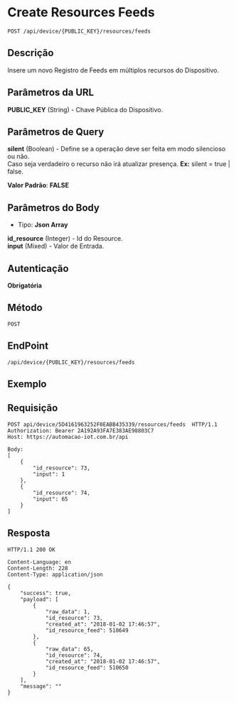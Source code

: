 # Create Resources Feeds

`POST /api/device/{PUBLIC_KEY}/resources/feeds`    

## Descrição

Insere um novo Registro de Feeds em múltiplos recursos do Dispositivo.

## Parâmetros da URL

**PUBLIC_KEY** (String) - Chave Pública do Dispositivo.

## Parâmetros de Query

**silent** (Boolean) - Define se a operação deve ser feita em modo silencioso ou não.   
Caso seja verdadeiro o recurso não irá atualizar presença. **Ex:** silent = true | false.

**Valor Padrão**: **FALSE**

## Parâmetros do Body

* Tipo: **Json Array**

**id_resource** (Integer) - Id do Resource.  
**input** (Mixed) - Valor de Entrada.  

## Autenticação

**Obrigatória**

## Método

`POST`

## EndPoint

`/api/device/{PUBLIC_KEY}/resources/feeds`

## Exemplo

## Requisição

```
POST api/device/5D4161963252F0EABB435339/resources/feeds  HTTP/1.1  
Authorization: Bearer 2A192A93FA7E383AE98803C7  
Host: https://automacao-iot.com.br/api

Body:
[
	{
		"id_resource": 73,
		"input": 1
	},
	{
		"id_resource": 74,
		"input": 65
	}
]
```

## Resposta

```
HTTP/1.1 200 OK

Content-Language: en
Content-Length: 228
Content-Type: application/json

{
    "success": true,
    "payload": [
        {
            "raw_data": 1,
            "id_resource": 73,
            "created_at": "2018-01-02 17:46:57",
            "id_resource_feed": 510649
        },
        {
            "raw_data": 65,
            "id_resource": 74,
            "created_at": "2018-01-02 17:46:57",
            "id_resource_feed": 510650
        }
    ],
    "message": ""
}
```
